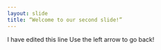 ```yaml
---
layout: slide
title: “Welcome to our second slide!”
---
```

I have edited this line
Use the left arrow to go back!
